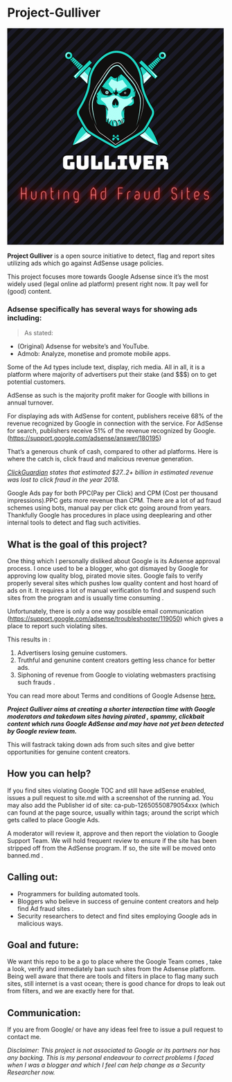# Project-Gulliver
![logo](/img/gull.png)

**Project Gulliver** is a open source initiative to detect, flag and report sites utilizing ads which go against AdSense usage policies. 

This project focuses more towards Google Adsense since it’s the most widely used (legal online ad platform) present right now. It pay well for (good) content. 

### Adsense specifically has several ways for showing ads including:

> As stated: 
* (Original) Adsense for website’s and YouTube.
* Admob: Analyze, monetise and promote mobile apps.


Some of the Ad types include text, display, rich media. All in all, it is a platform where majority of advertisers put their stake (and $$$) on to get potential customers.

AdSense as such is the majority profit maker for Google with billions in annual turnover.


For displaying ads with AdSense for content, publishers receive 68% of the revenue recognized by Google in connection with the service. For AdSense for search, publishers receive 51% of the revenue recognized by Google. (https://support.google.com/adsense/answer/180195)

That’s a generous chunk of cash, compared to other ad platforms. Here is where the catch is, click fraud and malicious revenue generation. 

*[ClickGuardian](https://www.clickguardian.co.uk/click-fraud-statistics/) states that estimated $27..2+ billion in estimated revenue was lost to click fraud in the year 2018.*


Google Ads pay for both PPC(Pay per Click) and CPM (Cost per thousand impressions).PPC gets more revenue than CPM. There are a lot of ad fraud schemes using bots, manual pay per click etc going around from years. Thankfully Google has procedures in place using deeplearing and other internal tools to detect and flag such activities. 

## What is the goal of this project?

One thing which I personally disliked about Google is its Adsense approval process. I once used to be a blogger, who got dismayed by Google for approving low quality blog, pirated movie sites. Google fails to verify properly several sites which pushes low quality content and host hoard of ads on it. It requires a lot of manual verification to find and suspend such sites from the program and is usually time consuming .

Unfortunately, there is only a one way possible email communication (https://support.google.com/adsense/troubleshooter/119050) which gives a place to report such violating sites.

This results in :
1. Advertisers losing genuine customers.
2. Truthful and genunine content creators getting less chance for better ads.
3. Siphoning of revenue from Google to violating webmasters practising such frauds .

You can read more about Terms and conditions of Google Adsense [here.](https://support.google.com/adsense/answer/23921)


***Project Gulliver aims at creating a shorter interaction time with Google moderators and takedown sites having pirated , spammy, clickbait content which runs Google AdSense and may have not yet been detected by Google review team.***

This will fastrack taking down ads from such sites and give better opportunities for genuine content creators.

## How you can help?

If you find sites violating Google TOC and still have adSense enabled, issues a pull request to site.md with a screenshot of the running ad. You may also add the Publisher id of site: ca-pub-12650550879054xxx (which can found at the page source, usually within <head> tags; around the script which gets called to place Google Ads.
  
A moderator will review it,  approve and then report the violation to Google Support Team.
We will hold frequent review to ensure if the site has been stripped off from the AdSense program. If so, the site will be moved onto banned.md .

## Calling out:
* Programmers for building automated tools.
* Bloggers who believe in success of genuine content creators and help find Ad fraud sites .
* Security researchers to detect and find sites employing Google ads in malicious ways.


## Goal and future:
We want this repo to be a go to place where the Google Team comes , take a look, verify and immediately ban such sites from the Adsense platform. Being well aware that there are tools and filters in place to flag many such sites, still internet is a vast ocean; there is good chance for drops to leak out from filters, and we are exactly here for that.

## Communication:
If you are from Google/ or have any ideas feel free to issue a pull request to contact me. 

*Disclaimer: This project is not associated to Google or its partners nor has any backing. This is my personal endeavour to correct problems I faced when I was a blogger and which I feel can help change as a Security Researcher now.* 
